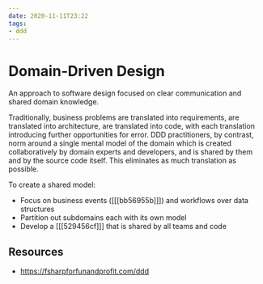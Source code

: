 ```yaml
---
date: 2020-11-11T23:22
tags:
- ddd
---
```


# Domain-Driven Design

An approach to software design focused on clear communication and shared domain
knowledge.

Traditionally, business problems are translated into requirements, are
translated into architecture, are translated into code, with each translation
introducing further opportunities for error. DDD practitioners, by contrast,
norm around a single mental model of the domain which is created
collaboratively by domain experts and developers, and is shared by them and by
the source code itself. This eliminates as much translation as possible.

To create a shared model:

- Focus on business events ([[[bb56955b]]]) and workflows over data structures
- Partition out subdomains each with its own model
- Develop a [[[529456cf]]] that is shared by all teams and code

## Resources

- <https://fsharpforfunandprofit.com/ddd>
